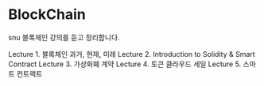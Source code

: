# BlockChain
snu 블록체인 강의를 듣고 정리합니다.

Lecture 1. 블록체인 과거, 현재, 미래
Lecture 2. Introduction to Solidity & Smart Contract
Lecture 3. 가상화폐 계약
Lecture 4. 토큰 클라우드 세일
Lecture 5. 스마트 컨트랙트 
